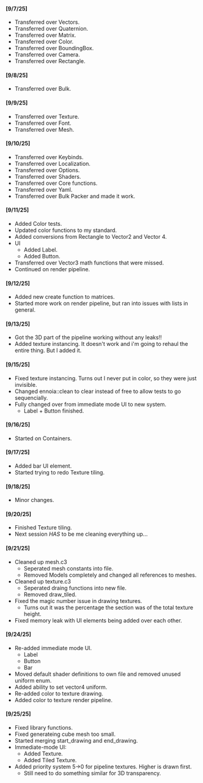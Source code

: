 
#### [9/7/25]
- Transferred over Vectors.
- Transferred over Quaternion.
- Transferred over Matrix.
- Transferred over Color.
- Transferred over BoundingBox.
- Transferred over Camera.
- Transferred over Rectangle.

#### [9/8/25]
- Transferred over Bulk.

#### [9/9/25]
- Transferred over Texture.
- Transferred over Font.
- Transferred over Mesh.

#### [9/10/25]
- Transferred over Keybinds.
- Transferred over Localization.
- Transferred over Options.
- Transferred over Shaders.
- Transferred over Core functions.
- Transferred over Yaml.
- Transferred over Bulk Packer and made it work.

#### [9/11/25]
- Added Color tests.
- Updated color functions to my standard.
- Added conversions from Rectangle to Vector2 and Vector 4.
- UI
  - Added Label.
  - Added Button.
- Transferred over Vector3 math functions that were missed.
- Continued on render pipeline.

#### [9/12/25]
- Added new create function to matrices.
- Started more work on render pipeline, but ran into issues with lists in general.

#### [9/13/25]
- Got the 3D part of the pipeline working without any leaks!!
- Added texture instancing. It doesn't work and i'm going to rehaul the entire thing. But I added it.

#### [9/15/25]
- Fixed texture instancing. Turns out I never put in color, so they were just invisible.
- Changed ennoia::clean to clear instead of free to allow tests to go sequencially.
- Fully changed over from immediate mode UI to new system.
  - Label + Button finished.

#### [9/16/25]
- Started on Containers.

#### [9/17/25]
- Added bar UI element.
- Started trying to redo Texture tiling.

#### [9/18/25]
- Minor changes.

#### [9/20/25]
- Finished Texture tiling.
- Next session *HAS* to be me cleaning everything up...

#### [9/21/25]
- Cleaned up mesh.c3
  - Seperated mesh constants into file.
  - Removed Models completely and changed all references to meshes.
- Cleaned up texture.c3
  - Seperated draing functions into new file.
  - Removed draw_tiled.
- Fixed the magic number issue in drawing textures.
  - Turns out it was the percentage the section was of the total texture height.
- Fixed memory leak with UI elements being added over each other.

#### [9/24/25]
- Re-added immediate mode UI.
  - Label
  - Button
  - Bar
- Moved default shader definitions to own file and removed unused uniform enum.
- Added ability to set vector4 uniform.
- Re-added color to texture drawing.
- Added color to texture render pipeline.

#### [9/25/25]
- Fixed library functions.
- Fixed generateing cube mesh too small.
- Started merging start_drawing and end_drawing.
- Immediate-mode UI:
  - Added Texture.
  - Added Tiled Texture.
- Added priority system 5->0 for pipeline textures. Higher is drawn first.
  - Still need to do something similar for 3D transparency.

